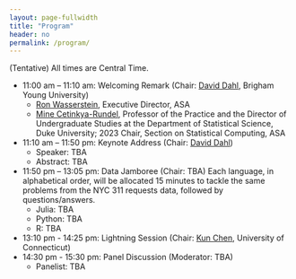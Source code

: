 ```yaml
---
layout: page-fullwidth
title: "Program"
header: no
permalink: /program/
---
```


(Tentative) All times are Central Time.

+ 11:00 am – 11:10 am: Welcoming Remark (Chair: [David
  Dahl](https://dahl.byu.edu/), Brigham Young University)
    - [Ron Wasserstein](https://www.amstat.org/about-asa/ronald-l-wasserstein),
	Executive Director, ASA
    - [Mine Cetinkya-Rundel](https://scholars.duke.edu/person/mine), Professor
      of the Practice and the Director of Undergraduate Studies at the
      Department of Statistical Science, Duke University; 
	  2023 Chair, Section on Statistical Computing, ASA
+ 11:10 am – 11:50 pm: Keynote Address (Chair: [David Dahl](https://dahl.byu.edu/))
    - Speaker: TBA
    - Abstract: TBA
+ 11:50 pm – 13:05 pm: Data Jamboree (Chair: TBA)
    Each language, in alphabetical order, will be allocated 15 minutes to tackle
    the same problems from the NYC 311 requests data, followed by questions/answers.
    - Julia: TBA
    - Python: TBA
    - R: TBA
+ 13:10 pm - 14:25 pm: Lightning Session (Chair: [Kun
  Chen](https://kun-chen.uconn.edu), University of Connecticut)
+ 14:30 pm - 15:30 pm: Panel Discussion (Moderator: TBA)
    - Panelist: TBA
